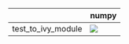 |                    | numpy                                                                                                                                                              |
|:-------------------|:-------------------------------------------------------------------------------------------------------------------------------------------------------------------|
| test_to_ivy_module | <a href="https://github.com/unifyai/ivy/actions/runs/3583520790" rel="noopener noreferrer" target="_blank"><img src=https://img.shields.io/badge/-failure-red></a> |
